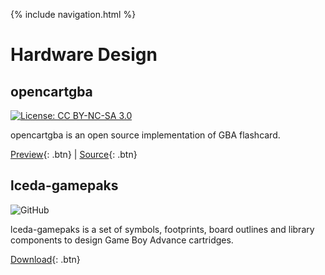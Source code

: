 {% include navigation.html %}

# Hardware Design

## opencartgba

[![License: CC BY-NC-SA 3.0](https://img.shields.io/badge/License-CC%20BY--NC--SA%203.0-lightgrey.svg)](https://creativecommons.org/licenses/by-nc-sa/3.0/)

opencartgba is an open source implementation of GBA flashcard.

[Preview](https://oshwhub.com/laqieer/opencartgba){: .btn} | [Source](https://github.com/laqieer/opencartgba){: .btn}

## lceda-gamepaks

![GitHub](https://img.shields.io/github/license/laqieer/lceda-gamepaks)

lceda-gamepaks is a set of symbols, footprints, board outlines and library components to design Game Boy Advance cartridges.

[Download](https://github.com/laqieer/lceda-gamepaks){: .btn}

